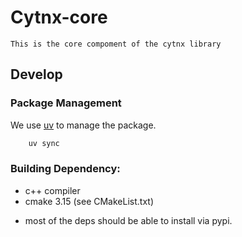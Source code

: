 # Cytnx-core
    This is the core compoment of the cytnx library

## Develop

### Package Management
We use [uv](https://docs.astral.sh/uv/getting-started/installation/) to manage the package.

```bash
    uv sync
```

### Building Dependency:

- c++ compiler
- cmake 3.15 (see CMakeList.txt)

* most of the deps should be able to install via pypi.
